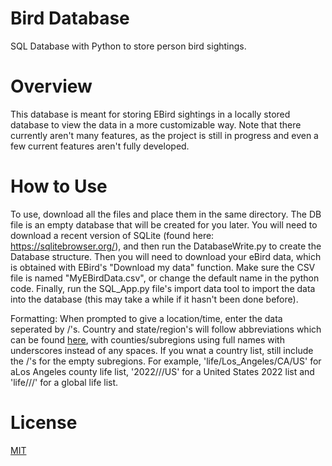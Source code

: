 # Bird Database
SQL Database with Python to store person bird sightings.

# Overview
This database is meant for storing EBird sightings in a locally stored database to view
the data in a more customizable way. Note that there currently aren't many features,
as the project is still in progress and even a few current features aren't fully
developed. 

# How to Use
To use, download all the files and place them in the same directory. The DB file is an 
empty database that will be created for you later. You will need to download a recent 
version of SQLite (found here: https://sqlitebrowser.org/), and then run the DatabaseWrite.py to
create the Database structure. Then you will need to download your eBird data, which is obtained 
with EBird's "Download my data" function. Make sure the CSV file is named "MyEBirdData.csv", or 
change the default name in the python code. Finally, run the SQL_App.py file's import data tool to 
import the data into the database (this may take a while if it hasn't been done before). 

Formatting:
When prompted to give a location/time, enter the data seperated by /'s. Country and state/region's 
will follow abbreviations which can be found [here](https://ebird.org/content/eBirdCommon/docs/ebird_state_country_codes.pdf), with counties/subregions 
using full names with underscores instead of any spaces. If you wnat a country list, still include 
the /'s for the empty subregions. For example, 'life/Los_Angeles/CA/US' for aLos Angeles county 
life list, '2022///US' for a United States 2022 list and 'life///' for a global life list. 

# License
[MIT](https://choosealicense.com/licenses/mit/)
